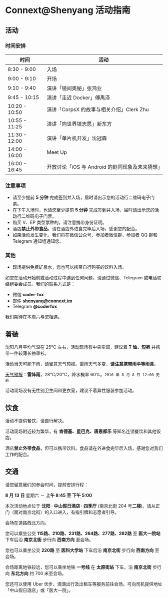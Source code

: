 Connext@Shenyang 活动指南
=====

活动
-----

### 时间安排

| 时间 | 活动 |
| --- | ---- |
| 8:30 - 9:00 | 入场 |
| 9:00 - 9:10 | 开场 |
| 9:10 - 9:40 | 演讲「镜间奥秘」张鸿业 |
| 9:45 - 10:15 | 演讲「走近 Docker」傅禹泽 |
| 10:20 - 10:50 | 演讲「CorpsX 的故事与相关介绍」Clerk Zhu |
| 10:55 - 11:25 | 演讲「向世界填志愿」新东方 |
| 11:30 - 12:00 | 演讲「单片机开发」沈冠霖 |
| 14:00 - 16:00 | Meet Up |
| 16:00 - 16:45 | 开放讨论「iOS 与 Android 的趋同现象及未来猜想」 |


### 注意事项

- 请至少提前 **5 分钟** 完成签到并入场，届时请出示您的活动行二维码电子门票。
- 在下午入场时，也请您至少提前 **5 分钟** 完成签到并入场，届时请出示您的活动行二维码电子门票。
- 购买 V、EP 类型票种的，请注意携带身份证明。
- 酒店**禁止外带食品**，请在酒店外进食完毕后入场，感谢您的配合。
- 如果活动发生变化，我们将在微信公众号、参加者微信群、参加者 QQ 群和 Telegram 通知组通知您。

### 其他

- 现场提供免费矿泉水，您也可以携带自行购买的饮料入场。

如您在活动开始前或活动过程中遇到任何问题，请通过微信、Telegram 或电话联络组委会成员。我们的联系方式是：

- 微信 **coder-fox**
- 邮件 **shenyang@connext.im**
- Telegram **@coderfox**

我们期待在本周六与您相遇。

着装
-----

沈阳八月平均气温在 25℃ 左右，活动现场有中央空调，建议着 **T 恤、短裤** 并携带一件较薄长袖罩衫。

活动当天可能下雨，请留意天气预报。雷雨天气多变，**请注意携带雨伞等雨具**。

[天气预报](https://weather.com/weather/tenday/l/CHXX0119:1:CH)：**雷阵雨**，28℃/20℃，降水概率 60%。`2016 年 8 月 8 日 12:00 更新`

活动现场没有无性别卫生间和更衣室，建议不着异性服装参加活动。

饮食
-----

活动不提供餐饮，请自行解决。

活动现场附近较为繁华，有 **肯德基、星巴克、唐恩都乐** 等知名连锁餐饮和其他饭店。

酒店**禁止外带食品**，但可以携带饮料。食品请在外进食完毕后入场，感谢您对我们工作的配合。

交通
-----

请您留意我们的参会时间，提前安排行程：

**8 月 13 日** 星期六 － **上午 8:45 至 下午 5:00**

本次活动地点位于 **沈阳 · 中山假日酒店 · 四季厅** (南京北街 204 号**二楼**)。请从正门（面对南京北街）的入口进入，有指引牌和志愿者引导。

会场在道路西北方向。

您可以乘坐公交 **115路、210路、231路、264路、277路、282路** 至 **医大一院站** 下车后沿 **南京北街** 步行向 **西南方向** 至会场。

您也可以乘坐公交 **220路** 至 **医科大学站** 下车后沿 **南京北街** 步行向 **西南方向** 至会场。

会场距离地铁较远，您可以乘坐地铁 **一号线** 在 **太原街站** 下车，沿 **南京北街** 步行向 **东北方向** 约 700 米至会场。

您还可以使用 Uber 优步、滴滴出行及出租车等服务前往会场，可向司机提供地址「中山假日酒店」或「医大一院」。